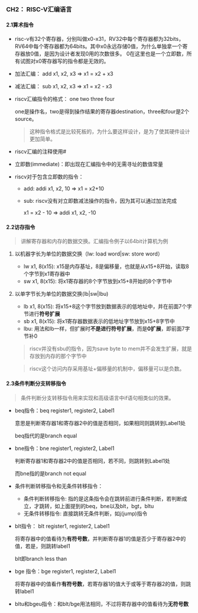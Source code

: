 ### CH2： RISC-V汇编语言

#### 2.1算术指令

* risc-v有32个寄存器，分别叫做x0-x31，RV32中每个寄存器都为32bits，RV64中每个寄存器都为64bits。其中x0永远存储0值，为什么单独拿一个寄存器放0值，是因为设计者发现0用的次数很多。
  0在这里也是一个立即数，所有试图对x0寄存器写的指令都是无效的。

* 加法汇编： add x1, x2, x3 => x1 = x2 + x3

* 减法汇编： sub  x1, x2, x3 =>  x1 = x2 - x3

* riscv汇编指令的格式： one two three four

  one是操作名，two是得到操作结果的寄存器destination，three和four是2个source。

  > 这种指令格式是比较死板的，为什么要这样设计，是为了使其硬件设计更加简单。

* riscv汇编的注释使用#

* 立即数(immediate)：即出现在汇编指令中的无需寻址的数值常量

* riscv对于包含立即数的指令：

  * add: addi x1, x2, 10 => x1 = x2+10 

  * sub: riscv没有对立即数减法操作的指令，因为其可以通过加法完成

    x1 = x2 - 10 => addi x1, x2, -10

#### 2.2访存指令

> 讲解寄存器和内存的数据交换。汇编指令例子以64bit计算机为例

1. 以机器字长为单位的数据交换（lw: load word|sw: store word）

   * lw x1, 8(x15): x15是内存基址，8是偏移量，也就是从x15+8开始，读取8个字节到x1寄存器中
   * sw x1, 8(x15): 将x1寄存器的8个字节放到x15+8开始的8个字节中

2. 以单字节长为单位的数据交换(lb|sw|lbu)

   * lb x1, 8(x15): 将x15+8这个字节放到数据表示的低地址中，并在前面7个字节进行**符号扩展**
   * sb x1, 8(x15): 将x1寄存器数据表示的低地址字节放到x15+8字节中
   * lbu: 用法和lb一样，但扩展时**不是进行符号扩展**，而是**0扩展**，即前面7字节补0

   > riscv并没有sbu的指令，因为save byte to mem并不会发生扩展，就是存放到内存的那个字节中

   > riscv这个访问内存采用基址+偏移量的机制中，偏移量可以是负数。



#### 2.3条件判断分支转移指令

> 条件判断分支转移指令用来实现和高级语言中if语句相类似的效果。

* beq指令：beq register1, register2, Label1

  意思是判断寄存器1和寄存器2中的值是否相同，如果相同则跳转到Label1处

  beq指代的是branch equal

* bne指令：bne register1, register2, Label1

  判断寄存器1和寄存器2中的值是否相同，若不同，则跳转到Label1处

  而bne指的是branch not equal

  

* 条件判断转移指令和无条件转移指令：

  * 条件判断转移指令: 指的是这条指令会在跳转前进行条件判断，若判断成立，才跳转，如上面提到的beq，bne以及blt，bgt，bltu
  * 无条件转移指令: 直接跳转无条件判断，如j(jump)指令



* blt指令： blt register1, register2, Label1

  将寄存器中的值看待为**有符号数**，并判断寄存器1的值是否少于寄存器2中的值，若是，则跳转label1

  blt即branch less than

* bge 指令：bge register1, register2, Label1

  将寄存器中的值看作**有符号数**，若寄存器1的值大于或等于寄存器2的值，则跳转label1

* bltu和bgeu指令：和blt/bge用法相同，不过将寄存器中的值看待为**无符号数**

